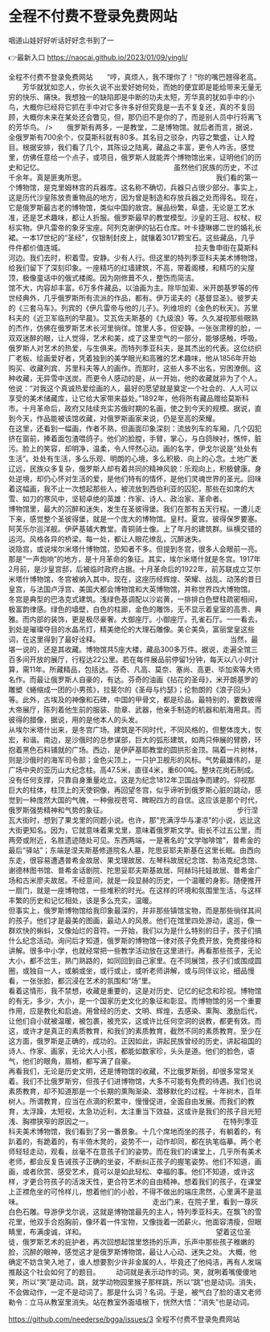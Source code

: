 # 全程不付费不登录免费网站
咽道山娃好好听话好好念书到了一

👉最新入口 https://naocai.github.io/2023/01/09/yingli/

全程不付费不登录免费网站　　“哼，真烦人，我不理你了！”你的嘴巴翘得老高。
　　芳华就犹如恋人，你长久说不出爱好她何处，而她的便宜即是能给带来无量无穷的快乐、痛快。我想独一的缺陷即是中断的功夫太短，芳华真的犹如手中的小鸟，大概你已经将它抓在手中对它多许多好但究竟是一去不复复还，真的不复回顾，大概你未来在某处还会瞥见，但，那仍旧不是你的了，而是别人员中行将离飞的芳华鸟。
/>　　俄罗斯有两多，一是教堂，二是博物馆。就后者而言，据说，全俄罗斯有700余个，仅莫斯科就有80多。其名目之驳杂，内容之繁盛，让人瞠目。根据安排，我们看了几个，其陈设之陆离，藏品之丰富，更令人咋舌。感觉里，仿佛任意给一个点子，或项目，俄罗斯人就能弄个博物馆出来，证明他们的历史和记忆。　　　　　　　　　　　　　　　　　　　虽然他们民族的历史，不过千余年。真是匪夷所思。　　　　　　　　　　　　　　　　　　　我们看的第一个博物馆，是克里姆林宫的兵器库。这名称不确切，兵器只占很少部分。事实上，这是历代沙皇陈放贵重物品的地方，因为曾是制造和存放兵器之处而得名。现在，它是俄罗斯最古老的博物馆，类似中国的故宫。展品纷繁，阜盛，无论是工艺水准，还是艺术趣味，都让人折服。俄罗斯最早的教堂模型。沙皇的王冠、权杖、权标实物。伊凡雷帝的象牙宝座。阿列克谢伊的钻石仓库。叶卡捷琳娜二世的婚礼长裙。一本17世纪的“圣经”，仅银制封皮上，就镶着3017颗宝石。这些藏品，几乎件件都价值连城。　　　　　　　　　　　　　　　　　　　拉夫鲁申街在莫斯科河边。我们去时，积着雪。安静。少有人行。但这里的特列季亚科夫美术博物馆，给我们留下了深刻印象。一座精巧的红墙建筑，不高，带着阁楼，和精巧的尖屋顶，极像童话中的俄式楼阁。因为刚修葺不久，整饬而简洁。　　　　　　　　　　　　　　　　　　　馆不大，内容却丰富。6万多件藏品，以油画为主。除毕加索、米开朗基罗等的传世经典外，几乎俄罗斯所有流派的作品，都有。伊万诺夫的《基督显圣》。彼罗夫的《三套马车》。列宾的《伊凡雷帝与他的儿子》。列维坦的《金色的秋天》。苏里科夫的《近卫军临刑的早晨》。艾瓦佐夫斯基的《九级浪》等。久久凝视那些眼熟的杰作，仿佛在俄罗斯艺术长河里徜徉。馆里人多，但安静。一张张肃穆的脸，一双双迷醉的眼，让人觉得，艺术和美，成了这里空气的一部分，能够感触，呼吸。　　　　　　　　　　　　　　　　　　　俄罗斯人对艺术的热爱，与生俱来。而特列季亚科夫，是其杰出的代表。这位纺织厂老板、绘画爱好者，凭着独到的美学眼光和高雅的艺术趣味，他从1856年开始购买、收藏列宾、苏里科夫等人的画作。而那时，这些人多不出名，穷困潦倒。这种收藏，无异雪中送炭。而更令人感动的是，从一开始，他的收藏就非为了个人。他说：“对我这个真诚热爱绘画的人，最好的愿望就是奠定一个社会的、人人可以享受的美术储藏库，让它给大家带来益处。”1892年，他将所有藏品赠给莫斯科市。十月革命后，政府又陆续充实苏俄时期的名画，使之到今天的规模。据说，直到今天，作品能被该馆收藏，对俄罗斯画家来说，仍是至高的荣耀。　　　　　　　　　　　　　　　　　　　在这里，还看到一幅画，作者不熟，但画面印象深刻：流放列车的车厢，几个囚犯挤在窗前，捧着面包渣喂鸽子。他们的脸膛，手臂，掌心，与白鸽映衬，憔悴，脏污。脸上的笑容，却明净，温柔，令人怦然心动。画的名字，伊戈尔说是“处处有生活”。处处有生活，多么乐观、明朗的心境，多么积极、向上的心念。土地广袤辽远，民族众多复杂，俄罗斯人却有着共同的精神风貌：乐观向上，积极健康。身处逆境，却仍心怀对生活的爱，是他们特有的情怀，是他们灵魂世界的圣光。回味着这幅画，我不止一次想起那些人，被流放到西伯利亚的囚犯，那些在如席的大雪、如刀的寒风中，坚韧卓绝的英雄：作家、诗人、政治家、革命者。　　　　　　　　　　　　　　　　　　　博物馆里，最大的沉醉和迷失，发生在圣彼得堡。我们在那有五天行程。一遭儿走下来，感觉整个圣彼得堡，就是一个庞大的博物馆。皇村。夏宫。彼得保罗要塞。阿芙乐尔巡洋舰。伊萨基辅大教堂。青铜骑士像。上了年月的建筑群。纵横交错的运河。风格各异的桥梁。每一处，都让人眼花缭乱，沉醉迷失。　　　　　　　　　　　　　　　　　　　说隐宫，或说埃尔米塔什博物馆，恐知者不多。但提到冬宫，很多人会眼前一亮。那是“一声炮响”的地方，是十月革命的象征。其实，埃尔米塔什就是冬宫。1917年2月前，是沙皇宫邸，后被临时政府占据。十月革命后的1922年，前苏联成立艾尔米塔什博物馆，冬宫被纳入其中。现在，这座历经辉煌、荣耀、战乱、动荡的昔日皇宫，与法国卢浮宫、美国大都会博物馆和大英博物馆，并称世界四大博物馆。　　　　　　　　　　　　　　　　　　　冬宫是典型的巴洛克式建筑。浅绿色基调配以沙岩黄，一排排白色壁柱疏密相间，极富韵律感。绿色的墙壁，白色的柱廊，金色的雕饰，无不显示着皇室的高贵、典雅。而内部的装饰，更是极尽豪奢。大御座厅。小御座厅。孔雀石厅。一一看去，到处是璀璨夺目的水晶吊灯，精美绝伦的大理石雕像。美仑美奂，富丽堂皇这些词，在这里得到了最好诠释。　　　　　　　　　　　　　　　　　　　当然，最堪一说的，还是其收藏。博物馆共5座大楼，藏品300多万件。据说，走遍全馆三百多间开放的展厅，行程达22公里。若在每件展品前停留1分钟，每天以八小时计算，需11年。所藏精品，包括达。芬奇、凡高、莫奈、塞尚、高更、毕加索等大师名作。而最让俄罗斯人自豪的，有达。芬奇的油画《拈花的圣母》，米开朗基罗的雕塑《蜷缩成一团的小男孩》，拉斐尔的《圣母与约瑟》；伦勃朗的《浪子回头》等。此外，古埃及的神像和石碑，中国的甲骨文，都是珍品。最特别的，要数彼得大帝展厅，陈列着他生前的服装、勋章、武器，他亲手制造的机器和航海用具。而彼得的腊像，据说，用的是他本人的头发。　　　　　　　　　　　　　　　　　　　从埃尔米塔什出来，是冬宫广场。建筑是不同时代，不同风格的，但整体庞大，恢宏，和谐。南边，是沙俄时的总参谋部，巨大的弧形建筑，如两只伸展的臂膀，环抱着黑色石料铺就的广场。西边，是伊萨基耶教堂的圆拱形金顶。隔着一片树林，则是沙俄时的海军司令部；金色尖顶上，一只护卫舰形的风标。气势最雄伟的，是广场中央的亚历山大纪念柱。高47.5米，直径4米，重600吨。整块花岗石制成。没有任何支撑，只靠自身重量屹立。这是为纪念1812年卫国战争而建的。仰视那巨大的柱体，柱顶上的天使铜像，再回望冬宫，似乎谛听到俄罗斯心脏的跳动，感觉到一种庞然大国的气魄，一种傲视苍穹、睥睨四方的自信。这应该是那个时代，俄罗斯强势精神和气势的象征。　　　　　　　　　　　　　　　　　　　步行涅瓦大街时，想到了果戈里的同题小说。也许，那“充满浮华与凄凉”的小说，远比这大街更知名。因为，它就意味着果戈里，意味着俄罗斯文学。街长不过五公里，而两旁或附近，名胜遗迹随处可见。东西两端，一是著名的“文学咖啡馆”，普希金的最后“驿站”；东端是涅夫斯基修道院名人墓，陀思妥耶夫斯基在这里长眠。由西向东走，很容易遭遇普希金故居、果戈理故居、左琴科故居纪念馆、勃洛克纪念馆、谢德林图书馆、普希金话剧院、陀思妥耶夫斯基故居、阿赫玛托娃故居、普希金广场和古米廖夫故居。不经意间，就是一段显赫的历史，一个温暖的身影。随便推开一扇门，就是一座博物馆，一些堆积的时光。在这样的环境和氛围里生活，与这样丰繁的历史和记忆相处，该是多么充实，温暖。　　　　　　　　　　　　　　　　　　　但事实上，俄罗斯博物馆给我印象最深的，并非那些镇馆宝物，而是那些徜徉其间的孩子。他们才是最美的图画，最动人的风景。他们在馆里四处游动，逡巡，像一群欢快的蝌蚪，又像灿烂的音符。一开始，我们以为是什么特别的日子，孩子们搞什么纪念活动。询问后才知道，俄罗斯的博物馆一律对孩子免费开放，免费接待和讲解。很多中小学，也就经常把一些教学活动放在这里进行。再看那些孩子，无论大小，都不岔生，熟门熟路的，如同回到自己家里。在不同展馆，孩子们或围成圆圈，或独自一人，或躺或坐，或行或止，或听老师讲解，或与同伴议论，细品慢看，一张张脸，都沉浸在艺术的氛围和“场”里。　　　　　　　　　　　　　　　　　　　看着这情形，我不禁想，收藏是重要的，这是对历史、记忆的纪念和珍视。博物馆的有无，多少，大小，是一个国家历史文化的象征和彰显。而博物馆的另一个重要作用，应是教化和启迪。用曾经的历史、文明、辉煌，去感染、熏陶、激励后代，让他们自小就被温暖，被包裹，被充实，这或许比任何空洞的说教，都更有效。而这，或许才是真正的素质教育，和我们的素质教育，截然不同的素质教育。至少在这方面，俄罗斯是正确的，成功的。正因如此，讲起民族曾经的历史，讲起祖国的诗人、作家、画家，无论大人小孩，都能如数家珍，头头是道。他们的脸色，语气，他们的眼角，眉梢，都写满了自豪。　　　　　　　　　　　　　　　　　　　再看我们，无论是历史文明，还是博物馆的收藏，不比俄罗斯弱，却很多常常关着。我们不比俄罗斯穷，但孩子们进博物馆，大多不可能有免费的待遇。我们也说素质教育，却不知道那是一个长期的熏陶渐染、潜移默化的过程。十年树木，百年树人。所谓教育，应当在点滴的积累中，慢慢促进，全面自由发展。而我们的教育，太浮躁，太短视，太急功近利，太注重当下效益，这或许是我们的孩子目光短浅、胸襟狭窄的原因之一。　　　　　　　　　　　　　　　　　　　在特列季亚科夫美术博物馆，我们看到了另一番景象。十几个席地而坐的孩子，有躺着的，有趴着的，有跪着的，有半倚木凳的，姿势不一，动作却同，都在执笔临摹。两个老师轻轻走动，观看，丝毫不在意孩子们的姿势。而在我们的课堂上，几乎所有美术老师，都会反复告诫孩子正确的坐姿，不断纠正孩子的握笔姿势。他们不知道，画画，或者欣赏、感受艺术，竟可以是如此轻松、幸福的事。他们不知道，或许这样，才更合符孩子的活泼天性，更合符艺术的自由精神。想着我们的孩子，在课堂上正襟危坐的可怜样儿，想着他们的小脸，不得不做出的端庄肃然，心里满不是滋味。　　　　　　　　　　　　　　　　　　　走出门来，在院子里，看到一尊灰白色石雕。导游伊戈尔说，这就是博物馆最先的主人，特列季亚科夫。在飘飞的雪花里，他双手合抱胸前，像环着一件宝物，又像拢着一团薪火。他面容清瘦，但眼睛里，布满虔诚，详和。　　　　　　　　　　　　　　　　　　　望着这位圣徒，俄罗斯艺术的庇护者，再次回想起馆里悠扬的乐声，乐声中那些孩子稚嫩的脸，沉醉的眼神，感觉这才是俄罗斯博物馆，最让人心动、迷失之处。
大概，他确定不妨含笑入地了，谁人想要割少许非金属的人，毕竟还了他纯洁，再有人发端推敲这个社会如何了的题目。
　　动词就是表示动作的词。笑，就咧着嘴傻傻地笑，所以“笑”是动词。跳，就学动物园里猴子那样跳，所以“跳”也是动词。消失，不会做动作，一定不是动词了。那是什么词？名词。于是，被气白了脸的语文老师勒令：立马从教室里消失。站在教室外面墙根下，恍然大悟：“消失”也是动词。

https://github.com/neederse/bgga/issues/3
全程不付费不登录免费网站
